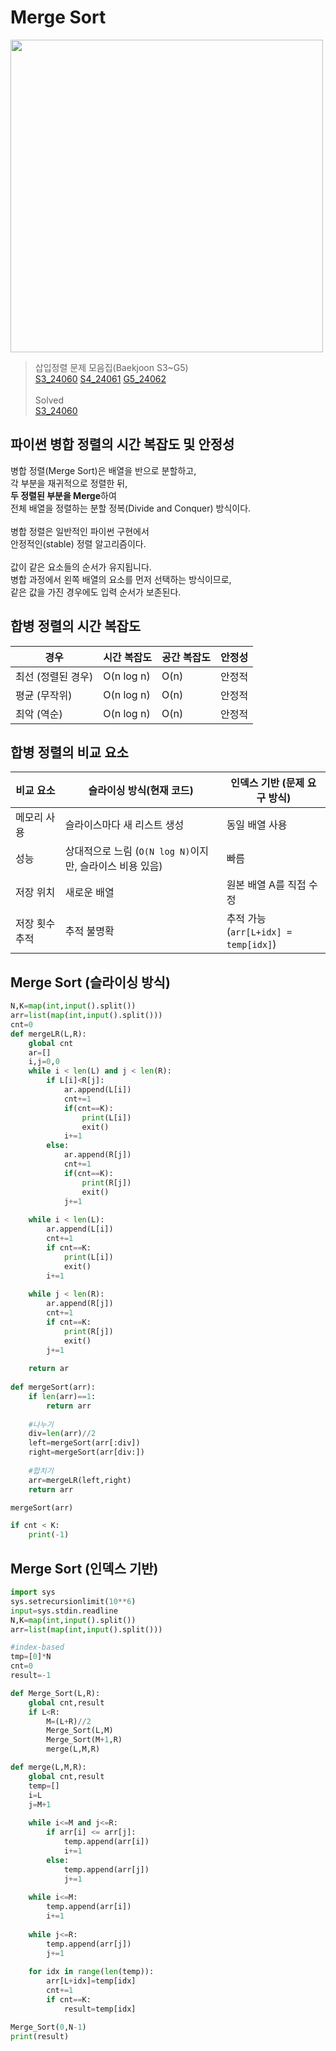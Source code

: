 # Merge Sort
<img src="https://github.com/user-attachments/assets/0ad0ef70-0e2c-44be-a414-117ecbb68631" width="500" height="500"/> <br>

>삽입정렬 문제 모음집(Baekjoon S3~G5) <br>
[S3_24060](https://www.acmicpc.net/problem/24060) [S4_24061](https://www.acmicpc.net/problem/24061) [G5_24062](https://www.acmicpc.net/problem/24062)
<br><br>
>Solved <br> 
[S3_24060](https://github.com/sungw00ng/solved/blob/main/%EB%B0%B1%EC%A4%80/S3_24060.md)<br>
## 파이썬 병합 정렬의 시간 복잡도 및 안정성
병합 정렬(Merge Sort)은 배열을 반으로 분할하고, <br>
각 부분을 재귀적으로 정렬한 뒤, <br>
**두 정렬된 부분을 Merge**하여 <br>
전체 배열을 정렬하는 분할 정복(Divide and Conquer) 방식이다. <br> 
<br>
병합 정렬은 일반적인 파이썬 구현에서 <br>
안정적인(stable) 정렬 알고리즘이다. <br><br>
값이 같은 요소들의 순서가 유지됩니다. <br>
병합 과정에서 왼쪽 배열의 요소를 먼저 선택하는 방식이므로, <br>
같은 값을 가진 경우에도 입력 순서가 보존된다. <br>

## 합병 정렬의 시간 복잡도
| 경우          | 시간 복잡도     | 공간 복잡도 | 안정성   |
| ----------- | ---------- | ------ | ----- |
| 최선 (정렬된 경우) | O(n log n) | O(n)   | 안정적 |
| 평균 (무작위)    | O(n log n) | O(n)   | 안정적 |
| 최악 (역순)     | O(n log n) | O(n)   | 안정적 |


## 합병 정렬의 비교 요소
| 비교 요소    | 슬라이싱 방식(현재 코드)                         | 인덱스 기반 (문제 요구 방식)       |
| -------- | -------------------------------------- | ----------------------- |
| 메모리 사용   | 슬라이스마다 새 리스트 생성                        | 동일 배열 사용                |
| 성능       | 상대적으로 느림 (`O(N log N)`이지만, 슬라이스 비용 있음) | 빠름                      |
| 저장 위치    | 새로운 배열                                 | 원본 배열 A를 직접 수정          |
| 저장 횟수 추적 | 추적 불명확                                 | 추적 가능 <br>(`arr[L+idx] = temp[idx]`) |


## Merge Sort (슬라이싱 방식)
```python 
N,K=map(int,input().split())
arr=list(map(int,input().split()))
cnt=0
def mergeLR(L,R):
    global cnt
    ar=[]
    i,j=0,0
    while i < len(L) and j < len(R):
        if L[i]<R[j]:
            ar.append(L[i]) 
            cnt+=1
            if(cnt==K):
                print(L[i])
                exit()
            i+=1
        else:
            ar.append(R[j])
            cnt+=1
            if(cnt==K):
                print(R[j])
                exit()
            j+=1
    
    while i < len(L):
        ar.append(L[i])
        cnt+=1
        if cnt==K:
            print(L[i])
            exit()
        i+=1
    
    while j < len(R):
        ar.append(R[j])
        cnt+=1
        if cnt==K:
            print(R[j])
            exit()
        j+=1
        
    return ar
    
def mergeSort(arr):
    if len(arr)==1:
        return arr
        
    #나누기    
    div=len(arr)//2
    left=mergeSort(arr[:div])
    right=mergeSort(arr[div:])
    
    #합치기
    arr=mergeLR(left,right)
    return arr

mergeSort(arr)

if cnt < K:
    print(-1)
```

## Merge Sort (인덱스 기반)
```python
import sys
sys.setrecursionlimit(10**6) 
input=sys.stdin.readline
N,K=map(int,input().split())
arr=list(map(int,input().split()))

#index-based 
tmp=[0]*N
cnt=0
result=-1

def Merge_Sort(L,R):
    global cnt,result
    if L<R:
        M=(L+R)//2
        Merge_Sort(L,M)
        Merge_Sort(M+1,R)
        merge(L,M,R)

def merge(L,M,R):
    global cnt,result
    temp=[]
    i=L
    j=M+1
    
    while i<=M and j<=R:
        if arr[i] <= arr[j]:
            temp.append(arr[i])
            i+=1
        else:
            temp.append(arr[j])
            j+=1
    
    while i<=M:
        temp.append(arr[i])
        i+=1
    
    while j<=R:
        temp.append(arr[j])
        j+=1
    
    for idx in range(len(temp)):
        arr[L+idx]=temp[idx]
        cnt+=1
        if cnt==K:
            result=temp[idx]

Merge_Sort(0,N-1)
print(result)
```
